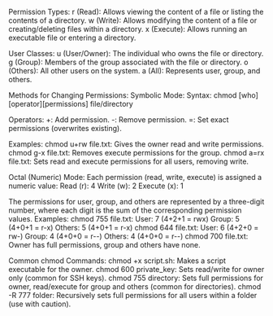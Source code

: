 Permission Types:
r (Read): Allows viewing the content of a file or listing the contents of a directory.
w (Write): Allows modifying the content of a file or creating/deleting files within a directory.
x (Execute): Allows running an executable file or entering a directory.

User Classes:
u (User/Owner): The individual who owns the file or directory.
g (Group): Members of the group associated with the file or directory.
o (Others): All other users on the system.
a (All): Represents user, group, and others.

Methods for Changing Permissions:
Symbolic Mode:
Syntax: chmod [who][operator][permissions] file/directory

Operators:
+: Add permission.
-: Remove permission.
=: Set exact permissions (overwrites existing).

Examples:
chmod u+rw file.txt: Gives the owner read and write permissions.
chmod g-x file.txt: Removes execute permissions for the group.
chmod a=rx file.txt: Sets read and execute permissions for all users, removing write.

Octal (Numeric) Mode:
Each permission (read, write, execute) is assigned a numeric value: 
Read (r): 4
Write (w): 2
Execute (x): 1

The permissions for user, group, and others are represented by a three-digit number, where each digit is the sum of the corresponding permission values.
Examples:
chmod 755 file.txt:
User: 7 (4+2+1 = rwx)
Group: 5 (4+0+1 = r-x)
Others: 5 (4+0+1 = r-x)
chmod 644 file.txt:
User: 6 (4+2+0 = rw-)
Group: 4 (4+0+0 = r--)
Others: 4 (4+0+0 = r--)
chmod 700 file.txt: Owner has full permissions, group and others have none.

Common chmod Commands:
chmod +x script.sh: Makes a script executable for the owner.
chmod 600 private_key: Sets read/write for owner only (common for SSH keys).
chmod 755 directory: Sets full permissions for owner, read/execute for group and others (common for directories).
chmod -R 777 folder: Recursively sets full permissions for all users within a folder (use with caution).
